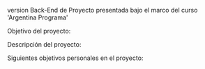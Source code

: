 version Back-End de Proyecto presentada bajo el marco del curso 'Argentina Programa'

Objetivo del proyecto:

Descripción del proyecto:

Siguientes objetivos personales en el proyecto:


